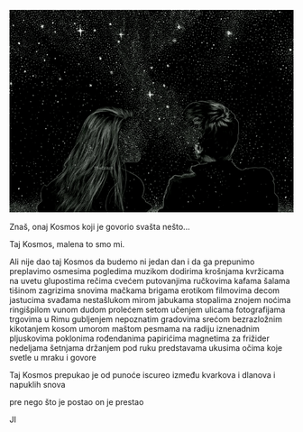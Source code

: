 ![](kosmos.gif)

Znaš, onaj Kosmos
koji je govorio
svašta
nešto...

Taj Kosmos,
malena
to smo
mi.

Ali nije dao
taj Kosmos
da budemo
ni jedan dan
i da ga
prepunimo
preplavimo
osmesima pogledima muzikom dodirima krošnjama kvržicama na uvetu glupostima rečima cvećem putovanjima ručkovima kafama šalama tišinom zagrizima snovima mačkama brigama erotikom filmovima decom jastucima svađama nestašlukom mirom jabukama stopalima znojem noćima ringišpilom vunom dudom prolećem setom učenjem ulicama fotografijama trgovima u Rimu gubljenjem nepoznatim gradovima srećom bezrazložnim kikotanjem kosom umorom maštom pesmama na radiju iznenadnim pljuskovima poklonima rođendanima papirićima magnetima za frižider nedeljama šetnjama držanjem pod ruku predstavama ukusima očima koje svetle u mraku i govore

Taj
Kosmos
prepukao je
od punoće
iscureo
između
kvarkova
i dlanova
i napuklih snova

pre nego
što je
postao
on je
prestao

JI